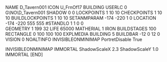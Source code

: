 NAME  D_Tavern001
ICON U_FrnOf17
BUILDING
USERLC 0 G\NO\D_Tavern001  SHADOW 0 0
LOCKPOINTS       1 10 10
CHECKPOINTS      1 10 10
BUILDLOCKPOINTS  1 10 10
SETANMPARAM -174 -220 1 0
LOCATION -174 -220 555 555
#STANDLO    1 1 0 0     
GEOMETRY 1 199 32
LIFE     65000
MATHERIAL 1 IRON
BUILDSTAGES 100
RECTANGLE    0 100 100 100
EXPLMEDIA BUILDING 5
BUILDBAR -12 0 12 0
VISION 0
NOALTINFO
INVISIBLEONMINIMAP
PortretDisable True

INVISIBLEONMINIMAP
IMMORTAL
ShadowScaleX 2.3
ShadowScaleY 1.0
IMMORTAL
[END]
